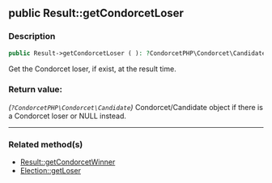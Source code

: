 ## public Result::getCondorcetLoser

### Description    

```php
public Result->getCondorcetLoser ( ): ?CondorcetPHP\Condorcet\Candidate
```

Get the Condorcet loser, if exist, at the result time.
    

### Return value:   

*(```?CondorcetPHP\Condorcet\Candidate```)* Condorcet/Candidate object if there is a Condorcet loser or NULL instead.


---------------------------------------

### Related method(s)      

* [Result::getCondorcetWinner](/Docs/MethodsReferences/Result%20Class/public%20Result--getCondorcetWinner.md)    
* [Election::getLoser](/Docs/MethodsReferences/Election%20Class/public%20Election--getLoser.md)    
